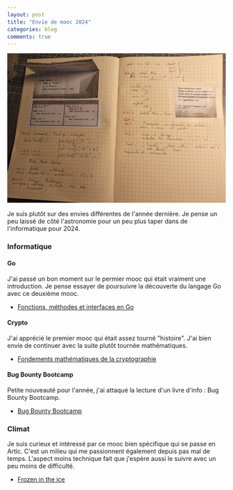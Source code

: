 ```yaml
---
layout: post
title: "Envie de mooc 2024"
categories: blog
comments: true
---
```


![mooc go](https://github.com/homeostasie/bouquins/raw/master/_pics/blog/2024/mooc-go.png)

Je suis plutôt sur des envies différentes de l'année dernière. Je pense un peu laissé de côté l'astronomie pour un peu plus taper dans de l'informatique pour 2024.


### Informatique

#### Go

J'ai passé un bon moment sur le permier mooc qui était vraiment une introduction. Je pense essayer de poursuivre la découverte du langage Go avec ce deuxième mooc. 


* [Fonctions, méthodes et interfaces en Go](https://www.coursera.org/learn/golang-functions-methods/)


#### Crypto

J'ai apprécié le premier mooc qui était assez tourné "histoire". J'ai bien envie de continuer avec la suite plutôt tournée mathématiques. 

* [Fondements mathématiques de la cryptographie](https://www.coursera.org/learn/mathematical-foundations-cryptography)


#### Bug Bounty Bootcamp

Petite nouveauté pour l'année, j'ai attaqué la lecture d'un livre d'info : Bug Bounty Bootcamp. 

* [Bug Bounty Bootcamp](https://nostarch.com/bug-bounty-bootcamp)


### Climat

Je suis curieux et intéressé par ce mooc bien spécifique qui se passe en Artic. C'est un milieu qui me passionnent également depuis pas mal de temps. L'aspect moins technique fait que j'espère aussi le suivre avec un peu moins de difficulté.

* [Frozen in the ice](https://www.coursera.org/learn/frozen-in-the-ice/)
